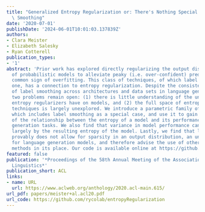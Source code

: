 ```yaml
---
title: "Generalized Entropy Regularization or: There's Nothing Special about Label\
  \ Smoothing"
date: '2020-07-01'
publishDate: '2024-06-01T10:01:03.137839Z'
authors:
- Clara Meister
- Elizabeth Salesky
- Ryan Cotterell
publication_types:
- '1'
abstract: 'Prior work has explored directly regularizing the output distributions
  of probabilistic models to alleviate peaky (i.e. over-confident) predictions, a
  common sign of overfitting. This class of techniques, of which label smoothing is
  one, has a connection to entropy regularization. Despite the consistent success
  of label smoothing across architectures and data sets in language generation tasks,
  two problems remain open: (1) there is little understanding of the underlying effects
  entropy regularizers have on models, and (2) the full space of entropy regularization
  techniques is largely unexplored. We introduce a parametric family of entropy regularizers,
  which includes label smoothing as a special case, and use it to gain a better understanding
  of the relationship between the entropy of a model and its performance on language
  generation tasks. We also find that variance in model performance can be explained
  largely by the resulting entropy of the model. Lastly, we find that label smoothing
  provably does not allow for sparsity in an output distribution, an undesirable property
  for language generation models, and therefore advise the use of other entropy regularization
  methods in its place. Our code is available online at https://github.com/rycolab/entropyRegularization.'
featured: false
publication: '*Proceedings of the 58th Annual Meeting of the Association for Computational
  Linguistics*'
publication_short: ACL
links:
- name: URL
  url: https://www.aclweb.org/anthology/2020.acl-main.615/
url_pdf: papers/meister+al.acl20.pdf
url_code: https://github.com/rycolab/entropyRegularization
---
```


